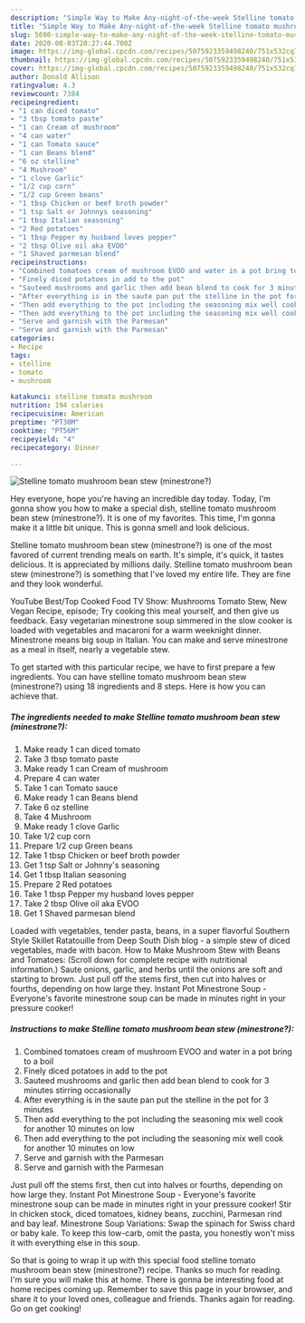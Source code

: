 ```yaml
---
description: "Simple Way to Make Any-night-of-the-week Stelline tomato mushroom bean stew (minestrone?)"
title: "Simple Way to Make Any-night-of-the-week Stelline tomato mushroom bean stew (minestrone?)"
slug: 5690-simple-way-to-make-any-night-of-the-week-stelline-tomato-mushroom-bean-stew-minestrone
date: 2020-08-03T20:27:44.700Z
image: https://img-global.cpcdn.com/recipes/5075923359498240/751x532cq70/stelline-tomato-mushroom-bean-stew-minestrone-recipe-main-photo.jpg
thumbnail: https://img-global.cpcdn.com/recipes/5075923359498240/751x532cq70/stelline-tomato-mushroom-bean-stew-minestrone-recipe-main-photo.jpg
cover: https://img-global.cpcdn.com/recipes/5075923359498240/751x532cq70/stelline-tomato-mushroom-bean-stew-minestrone-recipe-main-photo.jpg
author: Donald Allison
ratingvalue: 4.3
reviewcount: 7384
recipeingredient:
- "1 can diced tomato"
- "3 tbsp tomato paste"
- "1 can Cream of mushroom"
- "4 can water"
- "1 can Tomato sauce"
- "1 can Beans blend"
- "6 oz stelline"
- "4 Mushroom"
- "1 clove Garlic"
- "1/2 cup corn"
- "1/2 cup Green beans"
- "1 tbsp Chicken or beef broth powder"
- "1 tsp Salt or Johnnys seasoning"
- "1 tbsp Italian seasoning"
- "2 Red potatoes"
- "1 tbsp Pepper my husband loves pepper"
- "2 tbsp Olive oil aka EVOO"
- "1 Shaved parmesan blend"
recipeinstructions:
- "Combined tomatoes cream of mushroom EVOO and water in a pot bring to a boil"
- "Finely diced potatoes in add to the pot"
- "Sauteed mushrooms and garlic then add bean blend to cook for 3 minutes stirring occasionally"
- "After everything is in the saute pan put the stelline in the pot for 3 minutes"
- "Then add everything to the pot including the seasoning mix well cook for another 10 minutes on low"
- "Then add everything to the pot including the seasoning mix well cook for another 10 minutes on low"
- "Serve and garnish with the Parmesan"
- "Serve and garnish with the Parmesan"
categories:
- Recipe
tags:
- stelline
- tomato
- mushroom

katakunci: stelline tomato mushroom 
nutrition: 194 calories
recipecuisine: American
preptime: "PT30M"
cooktime: "PT56M"
recipeyield: "4"
recipecategory: Dinner

---
```



![Stelline tomato mushroom bean stew (minestrone?)](https://img-global.cpcdn.com/recipes/5075923359498240/751x532cq70/stelline-tomato-mushroom-bean-stew-minestrone-recipe-main-photo.jpg)

Hey everyone, hope you're having an incredible day today. Today, I'm gonna show you how to make a special dish, stelline tomato mushroom bean stew (minestrone?). It is one of my favorites. This time, I'm gonna make it a little bit unique. This is gonna smell and look delicious.

Stelline tomato mushroom bean stew (minestrone?) is one of the most favored of current trending meals on earth. It's simple, it's quick, it tastes delicious. It is appreciated by millions daily. Stelline tomato mushroom bean stew (minestrone?) is something that I've loved my entire life. They are fine and they look wonderful.

YouTube Best/Top Cooked Food TV Show: Mushrooms Tomato Stew, New Vegan Recipe, episode; Try cooking this meal yourself, and then give us feedback. Easy vegetarian minestrone soup simmered in the slow cooker is loaded with vegetables and macaroni for a warm weeknight dinner. Minestrone means big soup in Italian. You can make and serve minestrone as a meal in itself, nearly a vegetable stew.


To get started with this particular recipe, we have to first prepare a few ingredients. You can have stelline tomato mushroom bean stew (minestrone?) using 18 ingredients and 8 steps. Here is how you can achieve that.

<!--inarticleads1-->

##### The ingredients needed to make Stelline tomato mushroom bean stew (minestrone?):

1. Make ready 1 can diced tomato
1. Take 3 tbsp tomato paste
1. Make ready 1 can Cream of mushroom
1. Prepare 4 can water
1. Take 1 can Tomato sauce
1. Make ready 1 can Beans blend
1. Take 6 oz stelline
1. Take 4 Mushroom
1. Make ready 1 clove Garlic
1. Take 1/2 cup corn
1. Prepare 1/2 cup Green beans
1. Take 1 tbsp Chicken or beef broth powder
1. Get 1 tsp Salt or Johnny&#39;s seasoning
1. Get 1 tbsp Italian seasoning
1. Prepare 2 Red potatoes
1. Take 1 tbsp Pepper my husband loves pepper
1. Take 2 tbsp Olive oil aka EVOO
1. Get 1 Shaved parmesan blend


Loaded with vegetables, tender pasta, beans, in a super flavorful Southern Style Skillet Ratatouille from Deep South Dish blog - a simple stew of diced vegetables, made with bacon. How to Make Mushroom Stew with Beans and Tomatoes: (Scroll down for complete recipe with nutritional information.) Saute onions, garlic, and herbs until the onions are soft and starting to brown. Just pull off the stems first, then cut into halves or fourths, depending on how large they. Instant Pot Minestrone Soup - Everyone&#39;s favorite minestrone soup can be made in minutes right in your pressure cooker! 

<!--inarticleads2-->

##### Instructions to make Stelline tomato mushroom bean stew (minestrone?):

1. Combined tomatoes cream of mushroom EVOO and water in a pot bring to a boil
1. Finely diced potatoes in add to the pot
1. Sauteed mushrooms and garlic then add bean blend to cook for 3 minutes stirring occasionally
1. After everything is in the saute pan put the stelline in the pot for 3 minutes
1. Then add everything to the pot including the seasoning mix well cook for another 10 minutes on low
1. Then add everything to the pot including the seasoning mix well cook for another 10 minutes on low
1. Serve and garnish with the Parmesan
1. Serve and garnish with the Parmesan


Just pull off the stems first, then cut into halves or fourths, depending on how large they. Instant Pot Minestrone Soup - Everyone&#39;s favorite minestrone soup can be made in minutes right in your pressure cooker! Stir in chicken stock, diced tomatoes, kidney beans, zucchini, Parmesan rind and bay leaf. Minestrone Soup Variations: Swap the spinach for Swiss chard or baby kale. To keep this low-carb, omit the pasta, you honestly won&#39;t miss it with everything else in this soup. 

So that is going to wrap it up with this special food stelline tomato mushroom bean stew (minestrone?) recipe. Thanks so much for reading. I'm sure you will make this at home. There is gonna be interesting food at home recipes coming up. Remember to save this page in your browser, and share it to your loved ones, colleague and friends. Thanks again for reading. Go on get cooking!
